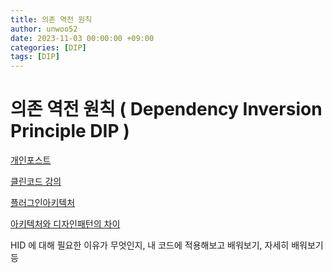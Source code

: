 ```yaml
---
title: 의존 역전 원칙
author: unwoo52
date: 2023-11-03 00:00:00 +09:00
categories: [DIP]
tags: [DIP]
---
```


# 의존 역전 원칙 ( Dependency Inversion Principle DIP )

[개인포스트](https://github.com/im-d-team/Dev-Docs/blob/master/CS/dependency-inversion-principle.md)

[클린코드 강의](https://www.youtube.com/watch?v=mI1PsrgogCw)

[플러그인아키텍처](https://www.google.com/search?q=%ED%94%8C%EB%9F%AC%EA%B7%B8%EC%9D%B8+%EC%95%84%ED%82%A4%ED%85%8D%EC%B2%98&oq=%ED%94%8C%EB%9F%AC%EA%B7%B8%EC%9D%B8+%EC%95%84%ED%82%A4%ED%85%8D%EC%B2%98&aqs=chrome.0.69i59j0i5i30.2249j0j7&sourceid=chrome&ie=UTF-8)

[아키텍처와 디자인패턴의 차이](https://velog.io/@toma/%EC%86%8C%ED%94%84%ED%8A%B8%EC%9B%A8%EC%96%B4-%EC%95%84%ED%82%A4%ED%85%8D%EC%B3%90%EB%94%94%EC%9E%90%EC%9D%B8-%ED%8C%A8%ED%84%B4%EC%9D%98-%EA%B0%9C%EB%85%90%EA%B3%BC-%EC%B0%A8%EC%9D%B4%EC%A0%90)

HID 에 대해 필요한 이유가 무엇인지, 내 코드에 적용해보고 배워보기, 자세히 배워보기 등
